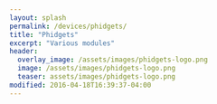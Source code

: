 ```yaml
---
layout: splash
permalink: /devices/phidgets/
title: "Phidgets"
excerpt: "Various modules"
header:
  overlay_image: /assets/images/phidgets-logo.png
  image: /assets/images/phidgets-logo.png
  teaser: assets/images/phidgets-logo.png
modified: 2016-04-18T16:39:37-04:00
---
```

